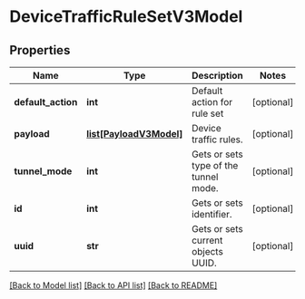 # DeviceTrafficRuleSetV3Model

## Properties
Name | Type | Description | Notes
------------ | ------------- | ------------- | -------------
**default_action** | **int** | Default action for rule set | [optional] 
**payload** | [**list[PayloadV3Model]**](PayloadV3Model.md) | Device traffic rules. | [optional] 
**tunnel_mode** | **int** | Gets or sets type of the tunnel mode. | [optional] 
**id** | **int** | Gets or sets identifier. | [optional] 
**uuid** | **str** | Gets or sets current objects UUID. | [optional] 

[[Back to Model list]](../README.md#documentation-for-models) [[Back to API list]](../README.md#documentation-for-api-endpoints) [[Back to README]](../README.md)


